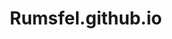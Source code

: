 # Rumsfel.github.io
<!DOCTYPE html>
<html lang="en">
<head>
    <meta charset="UTF-8">
    <meta name="viewport" content="width=device-width, initial-scale=1.0">
    <title>Facts Around Globe</title>
    <style>
        /* Basic reset */
        * {
            margin: 0;
            padding: 0;
            box-sizing: border-box;
        }

        /* Colors and typography */
        body {
            font-family: Arial, sans-serif;
            line-height: 1.6;
            padding: 0;
            background-color: #f9f9f9;
            color: #333;
        }

        /* Layout */
        header, nav, main, footer {
            margin-bottom: 20px;
        }

        header {
            background: url('header-image.jpg') no-repeat center center/cover;
            color: white;
            text-align: center;
            padding: 100px 20px;
        }

        header h1 {
            font-size: 2.5em;
            margin-bottom: 10px;
        }

        nav ul {
            list-style: none;
            display: flex;
            gap: 15px;
            justify-content: center;
            background-color: #333;
            padding: 10px 0;
        }

        nav a {
            text-decoration: none;
            color: white;
            font-weight: bold;
        }

        main {
            max-width: 800px;
            margin: 0 auto;
            padding: 20px;
            background: white;
            border-radius: 8px;
            box-shadow: 0 0 10px rgba(0,0,0,0.1);
        }

        .section {
            margin-bottom: 40px;
        }

        .section h2 {
            margin-bottom: 20px;
            font-size: 2em;
            border-bottom: 2px solid #333;
            padding-bottom: 10px;
        }

        .section p {
            margin-bottom: 10px;
        }

        #about {
            background: url('about-image.jpg') no-repeat center center/cover;
            padding: 40px 20px;
            color: white;
        }

        form label {
            display: block;
            margin-bottom: 5px;
        }

        form input, form textarea {
            margin-bottom: 10px;
            padding: 8px;
            width: 100%;
            max-width: 300px;
            border: 1px solid #ccc;
            border-radius: 4px;
        }

        button {
            padding: 10px 15px;
            background-color: #007BFF;
            color: white;
            border: none;
            border-radius: 4px;
            cursor: pointer;
        }

        button:hover {
            background-color: #0056b3;
        }

        footer {
            text-align: center;
            padding: 10px;
            background: #333;
            color: white;
        }

        footer p {
            margin: 5px 0;
        }

        /* Responsive design */
        @media (max-width: 600px) {
            nav ul {
                flex-direction: column;
                align-items: center;
            }

            form input, form textarea {
                width: 100%;
            }

            main {
                padding: 10px;
            }
        }
    </style>
</head>
<body>
    <header>
        <h1>Facts Around Globe</h1>
        <p>Discover interesting facts about our world</p>
    </header>
    <nav>
        <ul>
            <li><a href="#home">Home</a></li>
            <li><a href="#geography">Geography</a></li>
            <li><a href="#culture">Culture</a></li>
            <li><a href="#history">History</a></li>
            <li><a href="#nature">Nature</a></li>
            <li><a href="#contact">Contact</a></li>
        </ul>
    </nav>
    <main>
        <section id="home" class="section">
            <h2>Welcome to Facts Around Globe</h2>
            <p>This is an example of a webpage following best practices in coding.</p>
        </section>
        <section id="geography" class="section">
            <h2>Geographical Wonders</h2>
            <p>Explore natural landmarks like the Grand Canyon, Mount Everest, and the Great Barrier Reef.</p>
            <p>Discover unusual geographical formations such as the Giant's Causeway, Salar de Uyuni, and Zhangjiajie National Forest Park.</p>
        </section>
        <section id="culture" class="section">
            <h2>Cultural Insights</h2>
            <p>Learn about unique traditions, festivals, and customs from different cultures around the world.</p>
            <p>Read about traditional clothing and fashion from various cultures, and food and cuisine from different regions.</p>
        </section>
        <section id="history" class="section">
            <h2>Historical Events</h2>
            <p>Discover major historical events that shaped the world, such as the fall of the Berlin Wall, the Renaissance, and the Industrial Revolution.</p>
            <p>Explore ancient civilizations like the Egyptians, the Mayans, and the Romans.</p>
        </section>
        <section id="nature" class="section">
            <h2>Flora and Fauna</h2>
            <p>Read about unique and endangered species, biodiversity hotspots like the Amazon Rainforest and the Galápagos Islands.</p>
            <p>Discover interesting animal behaviors and adaptations.</p>
        </section>
        <section id="contact" class="section">
            <h2>Contact Us</h2>
            <p>If you have any questions or would like to reach out to us, please use the contact information below:</p>
            <p>Phone: +254796447965</p>
            <p>Email: <a href="mailto:rumsfelddonald1@gmail.com">rumsfelddonald1@gmail.com</a></p>
            <p>Twitter: <a href="https://twitter.com/factsaroundglobe" target="_blank">@factsaroundglobe</a></p>
            <form id="contact-form">
                <label for="name">Name:</label>
                <input type="text" id="name" name="name" required>
                
                <label for="email">Email:</label>
                <input type="email" id="email" name="email" required>
                
                <label for="message">Message:</label>
                <textarea id="message" name="message" rows="4" required></textarea>
                
                <button type="submit">Submit</button>
            </form>
        </section>
    </main>
    <footer>
        <p>&copy; 2024 Facts Around Globe</p>
    </footer>
    <script>
        document.addEventListener('DOMContentLoaded', () => {
            const form = document.getElementById('contact-form');
            
            form.addEventListener('submit', (event) => {
                event.preventDefault();
                const name = document.getElementById('name').value;
                const email = document.getElementById('email').value;
                const message = document.getElementById('message').value;
                
                if (validateEmail(email)) {
                    alert(`Thank you, ${name}! Your message has been sent.`);
                    form.reset();
                } else {
                    alert('Please enter a valid email address.');
                }
            });
        });

        function validateEmail(email) {
            const re = /^[^\s@]+@[^\s@]+\.[^\s@]+$/;
            return re.test(email);
        }
    </script>
</body>
</html>
